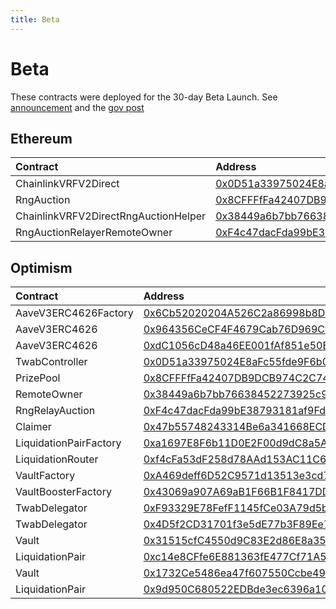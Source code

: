 ```yaml
---
title: Beta
---
```


# Beta

These contracts were deployed for the 30-day Beta Launch. See [announcement](https://pooltogether.mirror.xyz/IeSRsl6cRCF64LqBruoHINJb1EipiBcRm-JU2U9-WuI) and the [gov post](https://gov.pooltogether.com/t/v5-private-beta-launch-information/3021)

## Ethereum

| Contract | Address |
| :--- | :--- |
| ChainlinkVRFV2Direct | [0x0D51a33975024E8aFc55fde9F6b070c10AA71Dd9](https://etherscan.io/address/0x0D51a33975024E8aFc55fde9F6b070c10AA71Dd9) |
| RngAuction | [0x8CFFFfFa42407DB9DCB974C2C744425c3e58d832](https://etherscan.io/address/0x8CFFFfFa42407DB9DCB974C2C744425c3e58d832) |
| ChainlinkVRFV2DirectRngAuctionHelper | [0x38449a6b7bb76638452273925c9a2BA818bD130d](https://etherscan.io/address/0x38449a6b7bb76638452273925c9a2BA818bD130d) |
| RngAuctionRelayerRemoteOwner | [0xF4c47dacFda99bE38793181af9Fd1A2Ec7576bBF](https://etherscan.io/address/0xF4c47dacFda99bE38793181af9Fd1A2Ec7576bBF) |

## Optimism

| Contract | Address |
| :--- | :--- |
| AaveV3ERC4626Factory | [0x6Cb52020204A526C2a86998b8DC3b0B4fAc9fBc1](https://optimistic.etherscan.io/address/0x6Cb52020204A526C2a86998b8DC3b0B4fAc9fBc1) |
| AaveV3ERC4626 | [0x964356CeCF4F4679Cab76D969C043fcCCaaFE307](https://optimistic.etherscan.io/address/0x964356CeCF4F4679Cab76D969C043fcCCaaFE307) |
| AaveV3ERC4626 | [0xdC1056cD48a46EE001fAf851e50E83Fb77c6F3c9](https://optimistic.etherscan.io/address/0xdC1056cD48a46EE001fAf851e50E83Fb77c6F3c9) |
| TwabController | [0x0D51a33975024E8aFc55fde9F6b070c10AA71Dd9](https://optimistic.etherscan.io/address/0x0D51a33975024E8aFc55fde9F6b070c10AA71Dd9) |
| PrizePool | [0x8CFFFfFa42407DB9DCB974C2C744425c3e58d832](https://optimistic.etherscan.io/address/0x8CFFFfFa42407DB9DCB974C2C744425c3e58d832) |
| RemoteOwner | [0x38449a6b7bb76638452273925c9a2BA818bD130d](https://optimistic.etherscan.io/address/0x38449a6b7bb76638452273925c9a2BA818bD130d) |
| RngRelayAuction | [0xF4c47dacFda99bE38793181af9Fd1A2Ec7576bBF](https://optimistic.etherscan.io/address/0xF4c47dacFda99bE38793181af9Fd1A2Ec7576bBF) |
| Claimer | [0x47b55748243314Be6a341668ECDa2066c0625f70](https://optimistic.etherscan.io/address/0x47b55748243314Be6a341668ECDa2066c0625f70) |
| LiquidationPairFactory | [0xa1697E8F6b11D0E2F00d9dC8a5AEae2b2665650a](https://optimistic.etherscan.io/address/0xa1697E8F6b11D0E2F00d9dC8a5AEae2b2665650a) |
| LiquidationRouter | [0xf4cFa53dF258d78AAd153AC11C644703651983f5](https://optimistic.etherscan.io/address/0xf4cFa53dF258d78AAd153AC11C644703651983f5) |
| VaultFactory | [0xA469deff6D52C9571d13513e3cd7d94496082d81](https://optimistic.etherscan.io/address/0xA469deff6D52C9571d13513e3cd7d94496082d81) |
| VaultBoosterFactory | [0x43069a907A69aB1F66B1F8417DDc790346920323](https://optimistic.etherscan.io/address/0x43069a907A69aB1F66B1F8417DDc790346920323) |
| TwabDelegator | [0xF93329E78FefF1145fCe03A79d5b356588DeA215](https://optimistic.etherscan.io/address/0xF93329E78FefF1145fCe03A79d5b356588DeA215) |
| TwabDelegator | [0x4D5f2CD31701f3e5dE77b3F89Ee7b80EB87b4Acc](https://optimistic.etherscan.io/address/0x4D5f2CD31701f3e5dE77b3F89Ee7b80EB87b4Acc) |
| Vault | [0x31515cfC4550d9C83E2d86E8a352886d1364E2D9](https://optimistic.etherscan.io/address/0x31515cfC4550d9C83E2d86E8a352886d1364E2D9) |
| LiquidationPair | [0xc14e8CFfe6E881363fE477Cf71A5d7C6ca4dE853](https://optimistic.etherscan.io/address/0xc14e8CFfe6E881363fE477Cf71A5d7C6ca4dE853) |
| Vault | [0x1732Ce5486ea47f607550Ccbe499cd0f894E0494](https://optimistic.etherscan.io/address/0x1732Ce5486ea47f607550Ccbe499cd0f894E0494) |
| LiquidationPair | [0x9d950C680522EDBde3ec6396a10E5609D034c595](https://optimistic.etherscan.io/address/0x9d950C680522EDBde3ec6396a10E5609D034c595) |

